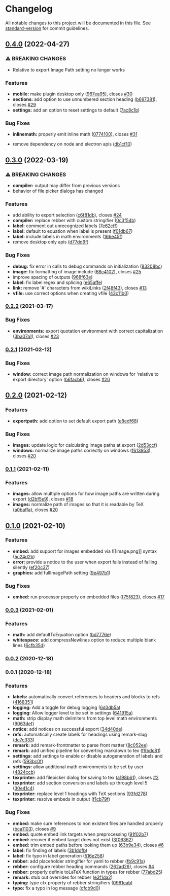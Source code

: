 # Changelog

All notable changes to this project will be documented in this file. See [standard-version](https://github.com/conventional-changelog/standard-version) for commit guidelines.

## [0.4.0](https://github.com/raineszm/obsidian-export-to-tex/compare/0.3.0...0.4.0) (2022-04-27)


### ⚠ BREAKING CHANGES

* Relative to export Image Path setting no longer works

### Features

* **mobile:** make plugin desktop only ([967ea95](https://github.com/raineszm/obsidian-export-to-tex/commit/967ea95de00af1adc50f7dc7774345b69204e529)), closes [#30](https://github.com/raineszm/obsidian-export-to-tex/issues/30)
* **sections:** add option to use unnumbered section heading ([b697381](https://github.com/raineszm/obsidian-export-to-tex/commit/b697381576d9356808a770cf3a6e118cf81c3b7d)), closes [#29](https://github.com/raineszm/obsidian-export-to-tex/issues/29)
* **settings:** add an option to reset settings to default ([7ac8c1b](https://github.com/raineszm/obsidian-export-to-tex/commit/7ac8c1b59044bc62b893385bcd81148e2ea6bf6c))


### Bug Fixes

* **inlinemath:** properly emit inline math ([0774100](https://github.com/raineszm/obsidian-export-to-tex/commit/0774100bd1b8c7baacd263239f01bac6a0a8295b)), closes [#31](https://github.com/raineszm/obsidian-export-to-tex/issues/31)


* remove dependency on node and electron apis ([db1cf10](https://github.com/raineszm/obsidian-export-to-tex/commit/db1cf1026feb969ca2be1169a7de35db8f79efd2))

## [0.3.0](https://github.com/raineszm/obsidian-export-to-tex/compare/0.2.2...0.3.0) (2022-03-19)


### ⚠ BREAKING CHANGES

* **compiler:** output may differ from previous versions
* behavior of file picker dialogs has changed

### Features

* add ability to export selection ([c6f81db](https://github.com/raineszm/obsidian-export-to-tex/commit/c6f81dbcaa35515830e50f3da41a00537aeb1fd3)), closes [#24](https://github.com/raineszm/obsidian-export-to-tex/issues/24)
* **compiler:** replace rebber with custom stringifier ([0c3f54b](https://github.com/raineszm/obsidian-export-to-tex/commit/0c3f54be357d71ba1ec734b7dcc4b8ef60a6ab46))
* **label:** comment out unrecognized labels ([7e62cff](https://github.com/raineszm/obsidian-export-to-tex/commit/7e62cffa42041e3854799de8b4ff9b4abbf1d38e))
* **label:** default to equation when label is present ([f01db67](https://github.com/raineszm/obsidian-export-to-tex/commit/f01db67ac6ab24a33f8672bcb1897e0581da502f))
* **label:** include labels in math environments ([166e45f](https://github.com/raineszm/obsidian-export-to-tex/commit/166e45f1f4de9f81779ea2f7507cb468e3962a75))
* remove desktop only apis ([d77dd9f](https://github.com/raineszm/obsidian-export-to-tex/commit/d77dd9fe5dfca3335a8d40682d7c56cf3c81b4fa))


### Bug Fixes

* **debug:** fix error in calls to debug commands on initialization ([83208bc](https://github.com/raineszm/obsidian-export-to-tex/commit/83208bcca2bc1760a5a4fc9f1e875880d670eceb))
* **image:** fix formatting of image include ([68c4102](https://github.com/raineszm/obsidian-export-to-tex/commit/68c4102c62c61f979b2a7cabee2da72f8b85e73e)), closes [#25](https://github.com/raineszm/obsidian-export-to-tex/issues/25)
* improve spacing of outputs ([968f63e](https://github.com/raineszm/obsidian-export-to-tex/commit/968f63ef74f79d54b0c5dea2c9c00c150688c0fc))
* **label:** fix label regex and splicing ([e65affe](https://github.com/raineszm/obsidian-export-to-tex/commit/e65affef1762dc58de6de1a86053fb75d72d6c5b))
* **link:** remove '#' characters from wikiLinks ([2f48f43](https://github.com/raineszm/obsidian-export-to-tex/commit/2f48f43f80912fc3aa0eb0dc291eb71b65f09dd7)), closes [#13](https://github.com/raineszm/obsidian-export-to-tex/issues/13)
* **vfile:** use correct options when creating vfile ([43c11b0](https://github.com/raineszm/obsidian-export-to-tex/commit/43c11b09f6586dd3e72984c1390ae3a1a828fd25))

### [0.2.2](https://github.com/raineszm/obsidian-export-to-tex/compare/0.2.1...0.2.2) (2021-03-17)


### Bug Fixes

* **environments:** export quotation environment with correct capitalization ([3ba07a1](https://github.com/raineszm/obsidian-export-to-tex/commit/3ba07a12cdc496c82226599f2f044f5abb967407)), closes [#23](https://github.com/raineszm/obsidian-export-to-tex/issues/23)

### [0.2.1](https://github.com/raineszm/obsidian-export-to-tex/compare/0.2.0...0.2.1) (2021-02-12)


### Bug Fixes

* **window:** correct image path normalization on windows for 'relative to export directory' option ([b6facb6](https://github.com/raineszm/obsidian-export-to-tex/commit/b6facb698d71a56c3762501c68ced564c576409e)), closes [#20](https://github.com/raineszm/obsidian-export-to-tex/issues/20)

## [0.2.0](https://github.com/raineszm/obsidian-export-to-tex/compare/0.1.1...0.2.0) (2021-02-12)


### Features

* **exportpath:** add option to set default export path ([e8edf68](https://github.com/raineszm/obsidian-export-to-tex/commit/e8edf68bc304f587b0fc2e5080bfb1aeac89335e))


### Bug Fixes

* **images:** update logic for calculating image paths at export ([2d53ccf](https://github.com/raineszm/obsidian-export-to-tex/commit/2d53ccf8fab3f061a3cd38c0ab0c0c135785e20e))
* **windows:** normalize image paths correctly on windows ([f613953](https://github.com/raineszm/obsidian-export-to-tex/commit/f61395393fccd268db4ca35ea649aedad38bd13c)), closes [#20](https://github.com/raineszm/obsidian-export-to-tex/issues/20)

### [0.1.1](https://github.com/raineszm/obsidian-export-to-tex/compare/0.1.0...0.1.1) (2021-02-11)


### Features

* **images:** allow multiple options for how image paths are written during export ([d2bf5e9](https://github.com/raineszm/obsidian-export-to-tex/commit/d2bf5e9c9ec5d7fd9f84e0450ea56fcfe8006d35)), closes [#18](https://github.com/raineszm/obsidian-export-to-tex/issues/18)
* **images:** normalize path of images so that it is readable by TeX ([a0baffa](https://github.com/raineszm/obsidian-export-to-tex/commit/a0baffa167bd578040a1bb5c0a2318aef1d7da3e)), closes [#20](https://github.com/raineszm/obsidian-export-to-tex/issues/20)

## [0.1.0](https://github.com/raineszm/obsidian-export-to-tex/compare/0.0.3...0.1.0) (2021-02-10)


### Features

* **embed:** add support for images embedded via ![[image.png]] syntax ([5c24d2b](https://github.com/raineszm/obsidian-export-to-tex/commit/5c24d2ba5e473f55f7bf247089aaa002ecf7e1f9))
* **error:** provide a notice to the user when export fails instead of failing silently ([ef20c37](https://github.com/raineszm/obsidian-export-to-tex/commit/ef20c377ccc274ca57b39209cef6f0a4091793c2))
* **graphics:** add fullImagePath setting ([9e497b1](https://github.com/raineszm/obsidian-export-to-tex/commit/9e497b1ab37c33648db9198fd4851005b6965709))


### Bug Fixes

* **embed:** run processor properly on embedded files ([f75f823](https://github.com/raineszm/obsidian-export-to-tex/commit/f75f82316fbd1e608e0c8351f511bc46497efff6)), closes [#17](https://github.com/raineszm/obsidian-export-to-tex/issues/17)

### [0.0.3](https://github.com/raineszm/obsidian-export-to-tex/compare/0.0.2...0.0.3) (2021-02-01)


### Features

* **math:** add defaultToEquation option ([bd7776e](https://github.com/raineszm/obsidian-export-to-tex/commit/bd7776ec3b4a72ea554e9bca0944ff2f7134f664))
* **whitespace:** add compressNewlines option to reduce multiple blank lines ([6cfb35d](https://github.com/raineszm/obsidian-export-to-tex/commit/6cfb35df18501d1f0888c9ebcede8e3cf971ef81))

### [0.0.2](https://github.com/raineszm/obsidian-export-to-tex/compare/0.0.1...0.0.2) (2020-12-18)

### 0.0.1 (2020-12-18)


### Features

* **labels:** automatically convert references to headers and blocks to refs ([4168351](https://github.com/raineszm/obsidian-export-to-tex/commit/4168351da50830266196acdffb9cccaa3d93625a))
* **logging:** Add a toggle for debug logging ([6d3db5a](https://github.com/raineszm/obsidian-export-to-tex/commit/6d3db5abb11f3146f025b49615e6fe340701f7be))
* **logging:** Allow logger level to be set in settings ([641915a](https://github.com/raineszm/obsidian-export-to-tex/commit/641915a414be7540164beb0d79ca6287ac9b8166))
* **math:** strip display math delimiters from top level math environments ([9063def](https://github.com/raineszm/obsidian-export-to-tex/commit/9063def77633c8d0cdf0bacb2bce268239c02de6))
* **notice:** add notices on successful export ([34d40de](https://github.com/raineszm/obsidian-export-to-tex/commit/34d40de9a0a6542e96b2695760592002b87d933e))
* **refs:** automatically create labels for headings using remark-slug ([dc7c333](https://github.com/raineszm/obsidian-export-to-tex/commit/dc7c3332d6dfc8f765379d47c7b0aaef04690a4e))
* **remark:** add remark-frontmatter to parse front matter ([8c052ee](https://github.com/raineszm/obsidian-export-to-tex/commit/8c052eea37917d47a74216b269c54860928d286b))
* **remark:** add unified pipeline for converting markdown to tex ([f9bdc81](https://github.com/raineszm/obsidian-export-to-tex/commit/f9bdc81e0f7ed84df22c495661b53bf307eef6dc))
* **settings:** add settings to enable or disable autogeneration of labels and refs ([593bc0f](https://github.com/raineszm/obsidian-export-to-tex/commit/593bc0fe551bc68329c77b136f14c07f24526096))
* **settings:** allow additional math environments to be set by user ([4824ccb](https://github.com/raineszm/obsidian-export-to-tex/commit/4824ccb48042e4f9a0567581c70878e12f7f1f34))
* **texprinter:** add filepicker dialog for saving to tex ([a198b61](https://github.com/raineszm/obsidian-export-to-tex/commit/a198b61d2b24d6c147e9bdec353917d4e26cc939)), closes [#2](https://github.com/raineszm/obsidian-export-to-tex/issues/2)
* **texprinter:** add section conversion and labels up through level 5 ([30e41c4](https://github.com/raineszm/obsidian-export-to-tex/commit/30e41c4fe7435b52ba5423cc4d7f3e07ece52907))
* **texprinter:** replace level 1 headings with TeX sections ([93fd278](https://github.com/raineszm/obsidian-export-to-tex/commit/93fd2786835ff7a9df0c03a04379cb99f8298a3e))
* **texprinter:** resolve embeds in output ([f1cb79f](https://github.com/raineszm/obsidian-export-to-tex/commit/f1cb79f4757591a0a9173f7339ea3959f965f930))


### Bug Fixes

* **embed:** make sure references to non existent files are handled properly ([bca1103](https://github.com/raineszm/obsidian-export-to-tex/commit/bca1103020d931d7213dbf802cd46ebae4254534)), closes [#9](https://github.com/raineszm/obsidian-export-to-tex/issues/9)
* **embed:** quote embed link targets when preprocessing ([91f02b7](https://github.com/raineszm/obsidian-export-to-tex/commit/91f02b7e4726149b7c3071d11836e7cdc4dfd049))
* **embed:** recover if embed target does not exist ([3f06362](https://github.com/raineszm/obsidian-export-to-tex/commit/3f0636253e71c08e914614fbebf55a76a581035d))
* **embed:** trim embed paths before looking them up ([63b9e34](https://github.com/raineszm/obsidian-export-to-tex/commit/63b9e34a62cd2d01bb8cbd9c42474851ccef4d9d)), closes [#6](https://github.com/raineszm/obsidian-export-to-tex/issues/6)
* **label:** fix finding of labels ([3b1ddfb](https://github.com/raineszm/obsidian-export-to-tex/commit/3b1ddfb8c15a050df593b956f7e2df2115277e2a))
* **label:** fix typo in label generation ([516e258](https://github.com/raineszm/obsidian-export-to-tex/commit/516e258558b1ea3b7bfea7f7c43a02a8fa2a2594))
* **rebber:** add placeholder stringifier for yaml to rebber ([fb9c91a](https://github.com/raineszm/obsidian-export-to-tex/commit/fb9c91a5d455a29449d071c8eda747cfc80e465e))
* **rebber:** configure rebber heading commands ([262ad26](https://github.com/raineszm/obsidian-export-to-tex/commit/262ad260c81213ab31efd9a9a4eb43db14b31718)), closes [#4](https://github.com/raineszm/obsidian-export-to-tex/issues/4)
* **rebber:** properly definie toLaTeX function in types for rebber ([77abd25](https://github.com/raineszm/obsidian-export-to-tex/commit/77abd25cbe7c045dac91e359430fd38ea54e9a5e))
* **remark:** stub out overrides for rebber ([e3f1da2](https://github.com/raineszm/obsidian-export-to-tex/commit/e3f1da2e7f98b7a5a6c9804cc1340bb44c415850))
* **typing:** type ctx property of rebber stringifiers ([0961eab](https://github.com/raineszm/obsidian-export-to-tex/commit/0961eab059eba1dab9971f977a13f7ef2fb5de62))
* **typo:** fix a typo in log message ([dfcb9d0](https://github.com/raineszm/obsidian-export-to-tex/commit/dfcb9d086dab5a9d8de43fcdfc2db102fff18a88))
